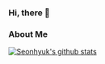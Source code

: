 ### Hi, there 👋 

### About Me
[![Seonhyuk's github stats](https://github-readme-stats.vercel.app/api?username=Seonhyuk)](https://github.com/anuraghazra/github-readme-stats)
